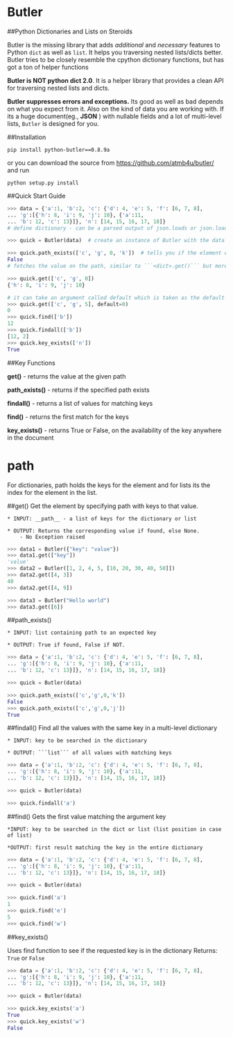 Butler
======

##Python Dictionaries and Lists on Steroids

Butler is the missing library that adds _additional_ and _necessary_ features to Python ```dict``` as well as ```list```. It helps you traversing nested lists/dicts better. Butler tries to be closely resemble the cpython dictionary functions, but has got a ton of helper functions


__Butler is NOT python dict 2.0__. It is a helper library that provides a clean API for traversing nested lists and dicts.


__Butler suppresses errors and exceptions.__ Its good as well as bad depends on what you expect from it. Also on the kind of data you are working with. If its a huge document(eg., __JSON__ ) with nullable fields and a lot of multi-level lists, ```Butler``` is designed for you.


##Installation

```
pip install python-butler==0.8.9a
```

or you can download the source from https://github.com/atmb4u/butler/ and run

```
python setup.py install
```


##Quick Start  Guide


```python
>>> data = {'a':1, 'b':2, 'c': {'d': 4, 'e': 5, 'f': [6, 7, 8],
... 'g':[{'h': 8, 'i': 9, 'j': 10}, {'a':11,
... 'b': 12, 'c': 13}]}, 'n': [14, 15, 16, 17, 18]}  
# define dictionary - can be a parsed output of json.loads or json.load

>>> quick = Butler(data)  # create an instance of Butler with the data

>>> quick.path_exists(['c', 'g', 0, 'k'])  # tells you if the element exists
False
# fetches the value on the path, similar to ```<dict>.get()``` but more featured

>>> quick.get(['c', 'g', 0])
{'h': 8, 'i': 9, 'j': 10}

# it can take an argument called default which is taken as the default value if not found.
>>> quick.get(['c', 'g', 5], default=0)
0
>>> quick.find(['b'])
12
>>> quick.findall(['b'])
[12, 2]
>>> quick.key_exists(['n'])
True
```


##Key Functions

__get()__ - returns the value at the given path

__path_exists()__ - returns if the specified path exists

__findall()__ - returns a list of values for matching keys

__find()__ - returns the first match for the keys

__key_exists()__ - returns True or False, on the availability of the key anywhere in the document

__path__
========

For dictionaries, path holds the keys for the element and for lists its the index for the element in the list.


##get()
Get the element by specifying path with keys to that value.

	* INPUT: __path__ - a list of keys for the dictionary or list

	* OUTPUT: Returns the corresponding value if found, else None. 
		- No Exception raised

```python
>>> data1 = Butler({"key": "value"})
>>> data1.get(["key"])
'value'
>>> data2 = Butler([1, 2, 4, 5, [10, 20, 30, 40, 50]])
>>> data2.get([4, 3])
40
>>> data2.get([4, 9])

>>> data3 = Butler("Hello world")
>>> data3.get([6])
```


##path_exists()

	* INPUT: list containing path to an expected key

	* OUTPUT: True if found, False if NOT.


```python
>>> data = {'a':1, 'b':2, 'c': {'d': 4, 'e': 5, 'f': [6, 7, 8], 
... 'g':[{'h': 8, 'i': 9, 'j': 10}, {'a':11,
... 'b': 12, 'c': 13}]}, 'n': [14, 15, 16, 17, 18]}

>>> quick = Butler(data)

>>> quick.path_exists(['c','g',0,'k'])
False
>>> quick.path_exists(['c','g',0,'j'])
True
```


##findall()
Find all the values with the same key in a multi-level dictionary

	* INPUT: key to be searched in the dictionary

	* OUTPUT: ```list``` of all values with matching keys

```python
>>> data = {'a':1, 'b':2, 'c': {'d': 4, 'e': 5, 'f': [6, 7, 8], 
... 'g':[{'h': 8, 'i': 9, 'j': 10}, {'a':11,
... 'b': 12, 'c': 13}]}, 'n': [14, 15, 16, 17, 18]}

>>> quick = Butler(data)

>>> quick.findall('a')
```

##find()
Gets the first value matching the argument key

	*INPUT: key to be searched in the dict or list (list position in case of list)

	*OUTPUT: first result matching the key in the entire dictionary


```python
>>> data = {'a':1, 'b':2, 'c': {'d': 4, 'e': 5, 'f': [6, 7, 8], 
... 'g':[{'h': 8, 'i': 9, 'j': 10}, {'a':11,
... 'b': 12, 'c': 13}]}, 'n': [14, 15, 16, 17, 18]}

>>> quick = Butler(data)

>>> quick.find('a')
1
>>> quick.find('e')
5
>>> quick.find('w')
```

##key_exists()

Uses find function to see if the requested key is in the dictionary
Returns: ```True``` or ```False```

```python
>>> data = {'a':1, 'b':2, 'c': {'d': 4, 'e': 5, 'f': [6, 7, 8], 
... 'g':[{'h': 8, 'i': 9, 'j': 10}, {'a':11,
... 'b': 12, 'c': 13}]}, 'n': [14, 15, 16, 17, 18]}

>>> quick = Butler(data)

>>> quick.key_exists('a')
True
>>> quick.key_exists('w')
False
```
